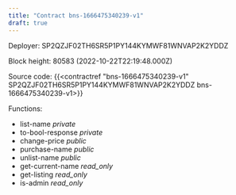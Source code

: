 ```yaml
---
title: "Contract bns-1666475340239-v1"
draft: true
---
```

Deployer: SP2QZJF02TH6SR5P1PY144KYMWF81WNVAP2K2YDDZ


 



Block height: 80583 (2022-10-22T22:19:48.000Z)

Source code: {{<contractref "bns-1666475340239-v1" SP2QZJF02TH6SR5P1PY144KYMWF81WNVAP2K2YDDZ bns-1666475340239-v1>}}

Functions:

* list-name _private_
* to-bool-response _private_
* change-price _public_
* purchase-name _public_
* unlist-name _public_
* get-current-name _read_only_
* get-listing _read_only_
* is-admin _read_only_
